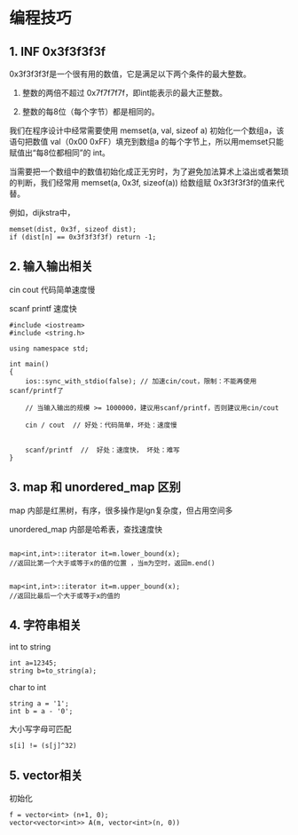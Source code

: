 # 编程技巧

## 1.  INF 0x3f3f3f3f

0x3f3f3f3f是一个很有用的数值，它是满足以下两个条件的最大整数。

1. 整数的两倍不超过 0x7f7f7f7f，即int能表示的最大正整数。

2. 整数的每8位（每个字节）都是相同的。


我们在程序设计中经常需要使用 memset(a, val, sizeof a) 初始化一个数组a，该语句把数值 val（0x00 0xFF）填充到数组a 的每个字节上，所以用memset只能赋值出“每8位都相同”的 int。

当需要把一个数组中的数值初始化成正无穷时，为了避免加法算术上溢出或者繁琐的判断，我们经常用 memset(a, 0x3f, sizeof(a)) 给数组赋 0x3f3f3f3f的值来代替。

例如，dijkstra中，
```
memset(dist, 0x3f, sizeof dist);
if (dist[n] == 0x3f3f3f3f) return -1; 

```


## 2. 输入输出相关

cin cout 代码简单速度慢

scanf printf 速度快

```
#include <iostream>
#include <string.h>

using namespace std;

int main()
{
    ios::sync_with_stdio(false); // 加速cin/cout，限制：不能再使用scanf/printf了
    
    // 当输入输出的规模 >= 1000000，建议用scanf/printf，否则建议用cin/cout
    
    cin / cout  // 好处：代码简单，坏处：速度慢
        
    
    scanf/printf  //  好处：速度快， 坏处：难写
}
```

## 3. map 和 unordered_map 区别

map 内部是红黑树，有序，很多操作是lgn复杂度，但占用空间多

unordered_map 内部是哈希表，查找速度快

```

map<int,int>::iterator it=m.lower_bound(x);
//返回比第一个大于或等于x的值的位置 ，当m为空时，返回m.end()


map<int,int>::iterator it=m.upper_bound(x);
//返回比最后一个大于或等于x的值的
```

## 4. 字符串相关

int to string

```
int a=12345;
string b=to_string(a);
```

char to int


```
string a = '1'; 
int b = a - '0';
```


大小写字母可匹配 
```
s[i] != (s[j]^32) 
```


## 5. vector相关

初始化
```
f = vector<int> (n+1, 0);
vector<vector<int>> A(m, vector<int>(n, 0))

```
